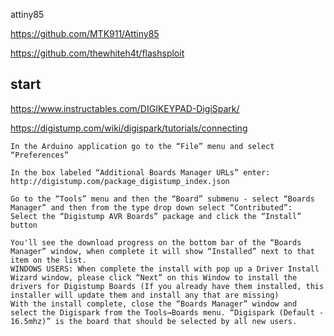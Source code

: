 attiny85

https://github.com/MTK911/Attiny85

https://github.com/thewhiteh4t/flashsploit


## start
https://www.instructables.com/DIGIKEYPAD-DigiSpark/

https://digistump.com/wiki/digispark/tutorials/connecting

```
In the Arduino application go to the “File” menu and select “Preferences”

In the box labeled “Additional Boards Manager URLs” enter:
http://digistump.com/package_digistump_index.json

Go to the “Tools” menu and then the “Board” submenu - select “Boards Manager” and then from the type drop down select “Contributed”:
Select the “Digistump AVR Boards” package and click the “Install” button

You'll see the download progress on the bottom bar of the “Boards Manager” window, when complete it will show “Installed” next to that item on the list.
WINDOWS USERS: When complete the install with pop up a Driver Install Wizard window, please click “Next” on this Window to install the drivers for Digistump Boards (If you already have them installed, this installer will update them and install any that are missing)
With the install complete, close the “Boards Manager” window and select the Digispark from the Tools→Boards menu. “Digispark (Default - 16.5mhz)” is the board that should be selected by all new users.


```
